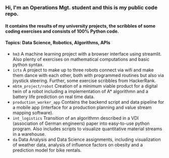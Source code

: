### Hi, I'm an Operations Mgt. student and this is my public code repo.
#### It contains the results of my university projects, the scribbles of some coding exercises and consists of 100% Python code.
#### Topics: Data Science, Robotics, Algorithms, APIs

- `hm3` A machine learning project with a browser interface using streamlit. Also plenty of exercises on mathematical computations and basic python syntax.
- `icts` A project to make up to three robots connect via wifi and make them dance with each other, both with programmed routines but also via joystick steering. Further, some exercise scribbles from HackerRank.
- `mbtm_project/robot` Creation of a minimum viable product for a digital twin of a robot including a implementation of A* algorithmn and a battery life prediction on real time data.
- `production_worker_app` Contains the backend script and data pipeline for a mobile app (interface for a production planning and value stream mapping software).
- `int_logistics` Transition of an algorithmn described in a VDI (association of German engineers) paper into easy-to-use python program. Also includes scripts to visualize quantitative material streams in a warehouse.
- `da` Data Analysis and Data Science assignments, including visualization of weather data, analysis of influence factors on obesity and a prediction model for bike rentals.  
